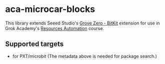 # aca-microcar-blocks

This library extends Seeed Studio's [Grove Zero - BitKit](https://github.com/seeed-studio/pxt-grove-zero-for-microbit) extension for use in
Grok Academy's [Resources Automation](https://groklearning.com/course/automation-mc-auto/) course.

## Supported targets

- for PXT/microbit
  (The metadata above is needed for package search.)
